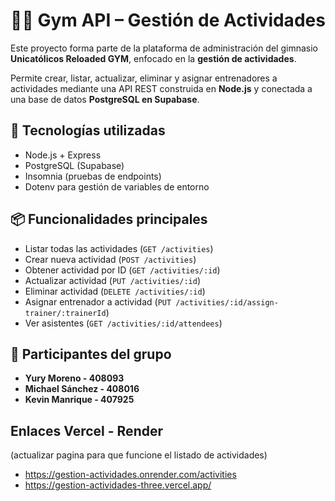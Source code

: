 # 🏋️‍♂️ Gym API – Gestión de Actividades

Este proyecto forma parte de la plataforma de administración del gimnasio **Unicatólicos Reloaded GYM**, enfocado en la **gestión de actividades**.

Permite crear, listar, actualizar, eliminar y asignar entrenadores a actividades mediante una API REST construida en **Node.js** y conectada a una base de datos **PostgreSQL en Supabase**.

## 🚀 Tecnologías utilizadas

- Node.js + Express
- PostgreSQL (Supabase)
- Insomnia (pruebas de endpoints)
- Dotenv para gestión de variables de entorno

## 📦 Funcionalidades principales

- Listar todas las actividades (`GET /activities`)
- Crear nueva actividad (`POST /activities`)
- Obtener actividad por ID (`GET /activities/:id`)
- Actualizar actividad (`PUT /activities/:id`)
- Eliminar actividad (`DELETE /activities/:id`)
- Asignar entrenador a actividad (`PUT /activities/:id/assign-trainer/:trainerId`)
- Ver asistentes (`GET /activities/:id/attendees`)

## 👥 Participantes del grupo

- **Yury Moreno - 408093**
- **Michael Sánchez - 408016**
- **Kevin Manrique - 407925**

## Enlaces Vercel - Render
(actualizar pagina para que funcione el listado de actividades)
- https://gestion-actividades.onrender.com/activities
- https://gestion-actividades-three.vercel.app/

